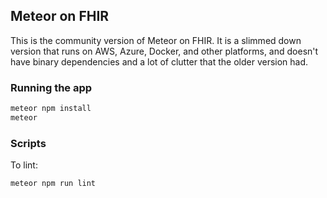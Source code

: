 ## Meteor on FHIR 

This is the community version of Meteor on FHIR.  It is a slimmed down version that runs on AWS, Azure, Docker, and other platforms, and doesn't have binary dependencies and a lot of clutter that the older version had.  

### Running the app

```bash
meteor npm install
meteor
```

### Scripts

To lint:

```bash
meteor npm run lint
```

